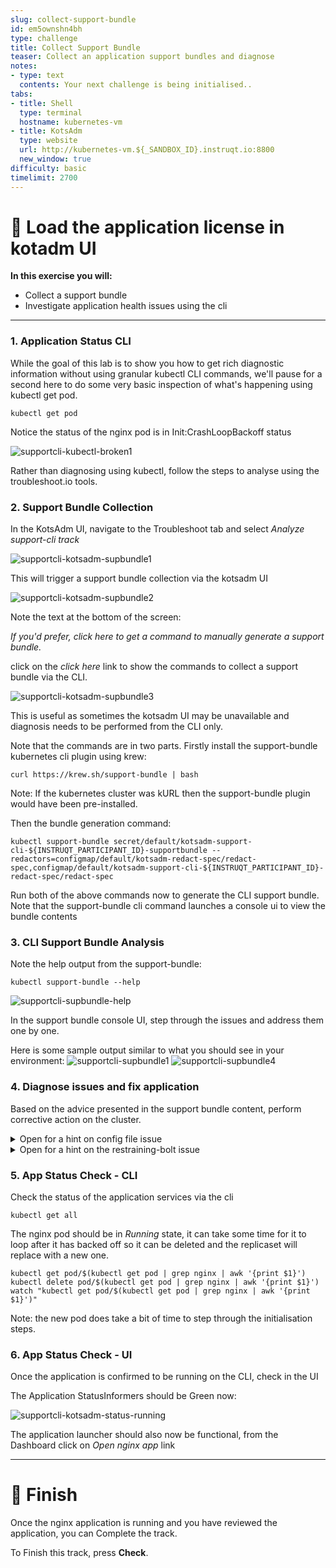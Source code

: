 ```yaml
---
slug: collect-support-bundle
id: em5ownshn4bh
type: challenge
title: Collect Support Bundle
teaser: Collect an application support bundles and diagnose
notes:
- type: text
  contents: Your next challenge is being initialised..
tabs:
- title: Shell
  type: terminal
  hostname: kubernetes-vm
- title: KotsAdm
  type: website
  url: http://kubernetes-vm.${_SANDBOX_ID}.instruqt.io:8800
  new_window: true
difficulty: basic
timelimit: 2700
---
```


👋 Load the application license in kotadm UI
============================================

**In this exercise you will:**

 * Collect a support bundle
 * Investigate application health issues using the cli

***

### 1. Application Status CLI

While the goal of this lab is to show you how to get rich diagnostic information without using granular kubectl CLI commands, we'll pause for a second here to do some very basic inspection of what's happening using kubectl get pod.

```
kubectl get pod
```

Notice the status of the nginx pod is in Init:CrashLoopBackoff status

![supportcli-kubectl-broken1](../assets/supportcli-kubectl-broken1.png)

Rather than diagnosing using kubectl, follow the steps to analyse using the troubleshoot.io tools.


### 2. Support Bundle Collection

In the KotsAdm UI, navigate to the Troubleshoot tab and select *Analyze support-cli track*

![supportcli-kotsadm-supbundle1](../assets/supportcli-kotsadm-supbundle1.png)

This will trigger a support bundle collection via the kotsadm UI

![supportcli-kotsadm-supbundle2](../assets/supportcli-kotsadm-supbundle2.png)

Note the text at the bottom of the screen:

*If you'd prefer, click here to get a command to manually generate a support bundle.*

click on the *click here* link to show the commands to collect a support bundle via the CLI.

![supportcli-kotsadm-supbundle3](../assets/supportcli-kotsadm-supbundle3.png)

This is useful as sometimes the kotsadm UI may be unavailable and diagnosis needs to be performed from the CLI only.

Note that the commands are in two parts.  Firstly install the support-bundle kubernetes cli plugin using krew:
```
curl https://krew.sh/support-bundle | bash
```

Note: If the kubernetes cluster was kURL then the support-bundle plugin would have been pre-installed.

Then the bundle generation command:
```
kubectl support-bundle secret/default/kotsadm-support-cli-${INSTRUQT_PARTICIPANT_ID}-supportbundle --redactors=configmap/default/kotsadm-redact-spec/redact-spec,configmap/default/kotsadm-support-cli-${INSTRUQT_PARTICIPANT_ID}-redact-spec/redact-spec
```

Run both of the above commands now to generate the CLI support bundle.
Note that the support-bundle cli command launches a console ui to view the bundle contents


### 3. CLI Support Bundle Analysis

Note the help output from the support-bundle:

```
kubectl support-bundle --help
```

![supportcli-supbundle-help](../assets/supportcli-supbundle-help.png)

In the support bundle console UI, step through the issues and address them one by one.

Here is some sample output similar to what you should see in your environment:
![supportcli-supbundle1](../assets/supportcli-supbundle1.png)
![supportcli-supbundle4](../assets/supportcli-supbundle4.png)


### 4. Diagnose issues and fix application

Based on the advice presented in the support bundle content, perform corrective action on the cluster.

<details>
  <summary>Open for a hint on config file issue</summary>

Scrolling to the failing check, we can review the error message:
![supportcli-supbundle2](../assets/supportcli-supbundle2.png)

Specifically, you'll see the error message:
```shell
Could not find a file at /etc/support/config.txt with 400 permissions
```

To fix this, run:
```shell
chmod 400 /etc/support/config.txt
```

</details>

<details>
  <summary>Open for a hint on the restraining-bolt issue</summary>

Scrolling to the failing check, we can review the error message:
![supportcli-supbundle3](../assets/supportcli-supbundle3.png)

Specifically, you'll see the error message:
```shell
Restraining bolt in /etc/support has short circuited the startup process. If you remove it, we might be able to launch the application.
```

We can remove this file with

```shell
rm /etc/support/restraining-bolt.txt
```

</details>


### 5. App Status Check - CLI

Check the status of the application services via the cli

```
kubectl get all
```

The nginx pod should be in *Running* state, it can take some time for it to loop after it has backed off so it can be deleted and the replicaset will replace with a new one.
```
kubectl get pod/$(kubectl get pod | grep nginx | awk '{print $1}')
kubectl delete pod/$(kubectl get pod | grep nginx | awk '{print $1}')
watch "kubectl get pod/$(kubectl get pod | grep nginx | awk '{print $1}')"
```

Note: the new pod does take a bit of time to step through the initialisation steps.



### 6. App Status Check - UI

Once the application is confirmed to be running on the CLI, check in the UI

The Application StatusInformers should be Green now:

![supportcli-kotsadm-status-running](../assets/supportcli-kotsadm-status-running.png)

The application launcher should also now be functional, from the Dashboard click on *Open nginx app* link


***

🏁 Finish
=========
Once the nginx application is running and you have reviewed the application, you can Complete the track.

To Finish this track, press **Check**.
